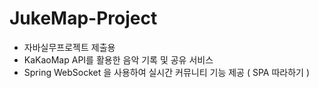 # JukeMap-Project
 - 자바실무프로젝트 제출용
 - KaKaoMap API를 활용한 음악 기록 및 공유 서비스
 - Spring WebSocket 을 사용하여 실시간 커뮤니티 기능 제공 ( SPA 따라하기 )

